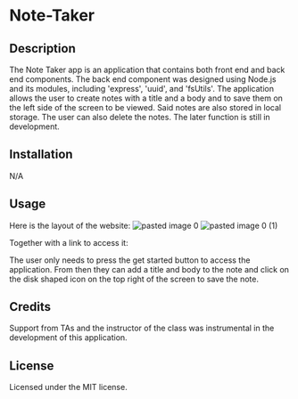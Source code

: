 # Note-Taker

## Description

The Note Taker app is an application that contains both front end and back end components. The back end component was designed using Node.js and its modules, including 'express', 'uuid', and 'fsUtils'. The application allows the user to create notes with a title and a body and to save them on the left side of the screen to be viewed. Said notes are also stored in local storage. The user can also delete the notes. The later function is still in development.

## Installation

N/A

## Usage

Here is the layout of the website:
![pasted image 0](https://github.com/leopelo/Password-Generator/assets/127148387/7ce85b72-5ffc-497b-8263-12bc60c62977)
![pasted image 0 (1)](https://github.com/leopelo/Password-Generator/assets/127148387/4fb18e3c-f4d5-4933-8df5-be2ae28d51d0)

Together with a link to access it: 

The user only needs to press the get started button to access the application. From then they can add a title and body to the note and click on the disk shaped icon on the top right of the screen to save the note. 
## Credits
Support from TAs and the instructor of the class was instrumental in the development of this application.

## License

Licensed under the MIT license.
